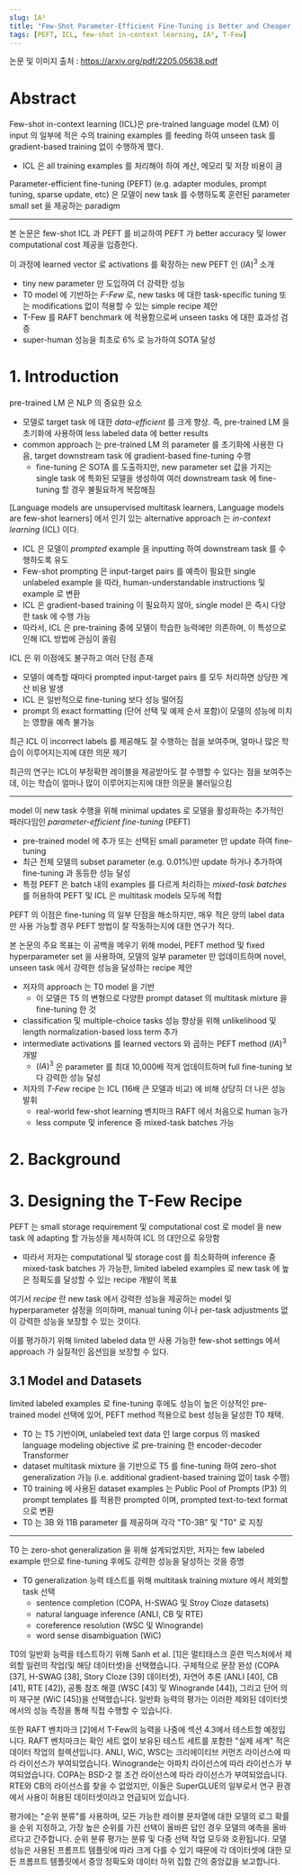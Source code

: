 ```yaml
---
slug: IA³
title: "Few-Shot Parameter-Efficient Fine-Tuning is Better and Cheaper than In-Context Learning"
tags: [PEFT, ICL, few-shot in-context learning, IA³, T-Few]
---
```


논문 및 이미지 출처 : <https://arxiv.org/pdf/2205.05638.pdf>

# Abstract

Few-shot in-context learning (ICL)은 pre-trained language model (LM) 이 input 의 일부에 적은 수의 training examples 를 feeding 하여 unseen task 를 gradient-based training 없이 수행하게 했다.

- ICL 은 all training examples 를 처리해야 하여 계산, 메모리 및 저장 비용이 큼

Parameter-efficient fine-tuning (PEFT) (e.g. adapter modules, prompt tuning, sparse update, etc) 은 모델이 new task 를 수행하도록 훈련된 parameter small set 을 제공하는 paradigm

---

본 논문은 few-shot ICL 과 PEFT 를 비교하여 PEFT 가 better accuracy 및 lower computational cost 제공을 입증한다.

이 과정에 learned vector 로 activations 를 확장하는 new PEFT 인 $(IA)^3$ 소개

- tiny new parameter 만 도입하여 더 강력한 성능
- T0 model 에 기반하는 _F-Few_ 로, new tasks 에 대한 task-specific tuning 또는 modifications 없이 적용할 수 있는 simple recipe 제안
- T-Few 를 RAFT benchmark 에 적용함으로써 unseen tasks 에 대한 효과성 검증
- super-human 성능을 최초로 6% 로 능가하여 SOTA 달성

# 1. Introduction

pre-trained LM 은 NLP 의 중요한 요소

- 모델로 target task 에 대한 _data-efficient_ 를 크게 향상. 즉, pre-trained LM 을 초기화에 사용하여 less labeled data 에 better results
- common approach 는 pre-trained LM 의 parameter 를 초기화에 사용한 다음, target downstream task 에 gradient-based fine-tuning 수행
  - fine-tuning 은 SOTA 를 도출하지만, new parameter set 값을 가지는 single task 에 특화된 모델을 생성하여 여러 downstream task 에 fine-tuning 할 경우 불필요하게 복잡해짐

[Language models are unsupervised multitask learners, Language models are
few-shot learners] 에서 인기 있는 alternative approach 는 _in-context learning_ (ICL) 이다.

- ICL 은 모델이 _prompted_ example 을 inputting 하여 downstream task 를 수행하도록 유도
- Few-shot prompting 은 input-target pairs 를 예측이 필요한 single unlabeled example 을 따라, human-understandable instructions 및 example 로 변환
- ICL 은 gradient-based training 이 필요하지 않아, single model 은 즉시 다양한 task 에 수행 가능
- 따라서, ICL 은 pre-training 중에 모델이 학습한 능력에만 의존하며, 이 특성으로 인해 ICL 방법에 관심이 쏠림

ICL 은 위 이점에도 불구하고 여러 단점 존재

- 모델이 예측할 때마다 prompted input-target pairs 를 모두 처리하면 상당한 계산 비용 발생
- ICL 은 일반적으로 fine-tuning 보다 성능 떨어짐
- prompt 의 exact formatting (단어 선택 및 예제 순서 포함)이 모델의 성능에 미치는 영향을 예측 불가능

최근 ICL 이 incorrect labels 를 제공해도 잘 수행하는 점을 보여주며, 얼마나 많은 학습이 이루어지는지에 대한 의문 제기

최근의 연구는 ICL이 부정확한 레이블을 제공받아도 잘 수행할 수 있다는 점을 보여주는데, 이는 학습이 얼마나 많이 이루어지는지에 대한 의문을 불러일으킴

---

model 이 new task 수행을 위해 minimal updates 로 모델을 활성화하는 추가적인 패러다임인 _parameter-efficient fine-tuning_ (PEFT)

- pre-trained model 에 추가 또는 선택된 small parameter 만 update 하여 fine-tuning
- 최근 전체 모델의 subset parameter (e.g. 0.01%)만 update 하거나 추가하여 fine-tuning 과 동등한 성능 달성
- 특정 PEFT 은 batch 내의 examples 를 다르게 처리하는 _mixed-task batches_ 를 허용하여 PEFT 및 ICL 은 multitask models 모두에 적합

PEFT 의 이점은 fine-tuning 의 일부 단점을 해소하지만, 매우 적은 양의 label data 만 사용 가능할 경우 PEFT 방법이 잘 작동하는지에 대한 연구가 적다.

본 논문의 주요 목표는 이 공백을 메우기 위해 model, PEFT method 및 fixed hyperparameter set 을 사용하여, 모델의 일부 parameter 만 업데이트하며 novel, unseen task 에서 강력한 성능을 달성하는 recipe 제안

- 저자의 approach 는 T0 model 을 기반
  - 이 모델은 T5 의 변형으로 다양한 prompt dataset 의 multitask mixture 을 fine-tuning 한 것
- classification 및 multiple-choice tasks 성능 향상을 위해 unlikelihood 및 length normalization-based loss term 추가
- intermediate activations 를 learned vectors 와 곱하는 PEFT method $(IA)^3$ 개발
  - $(IA)^3$ 은 parameter 를 최대 10,000배 적게 업데이트하며 full fine-tuning 보다 강력한 성능 달성
- 저자의 _T-Few_ recipe 는 ICL (16배 큰 모델과 비교) 에 비해 상당히 더 나은 성능 발휘
  - real-world few-shot learning 벤치마크 RAFT 에서 처음으로 human 능가
  - less compute 및 inference 중 mixed-task batches 가능

# 2. Background

# 3. Designing the T-Few Recipe

PEFT 는 small storage requirement 및 computational cost 로 model 을 new task 에 adapting 할 가능성을 제시하여 ICL 의 대안으로 유망함

- 따라서 저자는 computational 및 storage cost 를 최소화하며 inference 중 mixed-task batches 가 가능한, limited labeled examples 로 new task 에 높은 정확도를 달성할 수 있는 recipe 개발이 목표

여기서 _recipe_ 란 new task 에서 강력한 성능을 제공하는 model 및 hyperparameter 설정을 의미하며, manual tuning 이나 per-task adjustments 없이 강력한 성능을 보장할 수 있는 것이다.

이를 평가하기 위해 limited labeled data 만 사용 가능한 few-shot settings 에서 approach 가 실질적인 옵션임을 보장할 수 있다.

## 3.1 Model and Datasets

limited labeled examples 로 fine-tuning 후에도 성능이 높은 이상적인 pre-trained model 선택에 있어, PEFT method 적용으로 best 성능을 달성한 T0 채택.

- T0 는 T5 기반이며, unlabeled text data 인 large corpus 의 masked language modeling objective 로 pre-training 한 encoder-decoder Transformer
- dataset multitask mixture 을 기반으로 T5 를 fine-tuning 하여 zero-shot generalization 가능 (i.e. additional gradient-based training 없이 task 수행)
- T0 training 에 사용된 dataset examples 는 Public Pool of Prompts (P3) 의 prompt templates 를 적용한 prompted 이며, prompted text-to-text format 으로 변환
- T0 는 3B 와 11B parameter 를 제공하며 각각 "T0-3B" 및 "T0" 로 지칭

---

T0 는 zero-shot generalization 을 위해 설계되었지만, 저자는 few labeled example 만으로 fine-tuning 후에도 강력한 성능을 달성하는 것을 증명

- T0 generalization 능력 테스트를 위해 multitask training mixture 에서 제외할 task 선택
  - sentence completion (COPA, H-SWAG 및 Stroy Cloze datasets)
  - natural language inference (ANLI, CB 및 RTE)
  - coreference resolution (WSC 및 Winogrande)
  - word sense disambiguation (WiC)



T0의 일반화 능력을 테스트하기 위해 Sanh et al. [1]은 멀티태스크 훈련 믹스처에서 제외할 일련의 작업(및 해당 데이터셋)을 선택했습니다. 구체적으로 문장 완성 (COPA [37], H-SWAG [38], Story Cloze [39] 데이터셋), 자연어 추론 (ANLI [40], CB [41], RTE [42]), 공통 참조 해결 (WSC [43] 및 Winogrande [44]), 그리고 단어 의미 재구분 (WiC [45])을 선택했습니다. 일반화 능력의 평가는 이러한 제외된 데이터셋에서의 성능 측정을 통해 직접 수행할 수 있습니다.

또한 RAFT 벤치마크 [2]에서 T-Few의 능력을 나중에 섹션 4.3에서 테스트할 예정입니다. RAFT 벤치마크는 확인 세트 없이 보유된 테스트 세트를 포함한 "실제 세계" 적은 데이터 작업의 컬렉션입니다. ANLI, WiC, WSC는 크리에이티브 커먼즈 라이선스에 따라 라이선스가 부여되었습니다. Winogrande는 아파치 라이선스에 따라 라이선스가 부여되었습니다. COPA는 BSD-2 절 조건 라이선스에 따라 라이선스가 부여되었습니다. RTE와 CB의 라이선스를 찾을 수 없었지만, 이들은 SuperGLUE의 일부로서 연구 환경에서 사용이 허용된 데이터셋이라고 언급되어 있습니다.

평가에는 "순위 분류"를 사용하며, 모든 가능한 레이블 문자열에 대한 모델의 로그 확률을 순위 지정하고, 가장 높은 순위를 가진 선택이 올바른 답인 경우 모델의 예측을 올바르다고 간주합니다. 순위 분류 평가는 분류 및 다중 선택 작업 모두와 호환됩니다. 모델 성능은 사용된 프롬프트 템플릿에 따라 크게 다를 수 있기 때문에 각 데이터셋에 대한 모든 프롬프트 템플릿에서 중앙 정확도와 데이터 하위 집합 간의 중앙값을 보고합니다. 